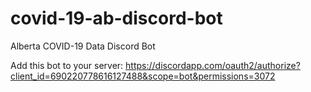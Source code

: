 # covid-19-ab-discord-bot
 Alberta COVID-19 Data Discord Bot
 
 Add this bot to your server:
https://discordapp.com/oauth2/authorize?client_id=690220778616127488&scope=bot&permissions=3072
